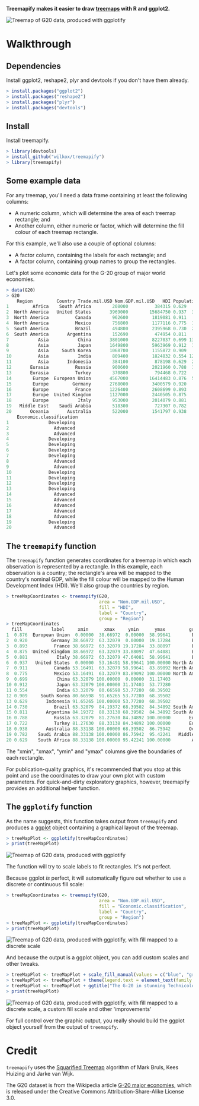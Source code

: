 **Treemapify makes it easier to draw [treemaps](http://en.wikipedia.org/wiki/Treemap) with R and ggplot2.**

![Treemap of G20 data, produced with ggplotify](examples/G20.png)

# Walkthrough

## Dependencies

Install ggplot2, reshape2, plyr and devtools if you don't have them already.

```R
> install.packages("ggplot2")
> install.packages("reshape2")
> install.packages("plyr")
> install.packages("devtools")
```

## Install

Install treemapify.

```R
> library(devtools)
> install_github("wilkox/treemapify")
> library(treemapify)
```

## Some example data

For any treemap, you'll need a data frame containing at least the following columns:
- A numeric column, which will determine the area of each treemap rectangle; and
- Another column, either numeric or factor, which will determine the fill colour of each treemap rectangle.

For this example, we'll also use a couple of optional columns:
- A factor column, containing the labels for each rectangle; and
- A factor column, containing group names to group the rectangles.

Let's plot some economic data for the G-20 group of major world economies.

```R
> data(G20)
> G20
	Region         Country Trade.mil.USD Nom.GDP.mil.USD   HDI Population
1         Africa    South Africa        208000          384315 0.629   53000000
2  North America   United States       3969000        15684750 0.937  316173000
3  North America          Canada        962600         1819081 0.911   34088000
4  North America          Mexico        756800         1177116 0.775  112211789
5  South America          Brazil        494800         2395968 0.730  201032714
6  South America       Argentina        152690          474954 0.811   40117096
7           Asia           China       3801000         8227037 0.699 1339724852
8           Asia           Japan       1649800         5963969 0.912  127390000
9           Asia     South Korea       1068700         1155872 0.909   50004441
10          Asia           India        809400         1824832 0.554 1210193422
11          Asia       Indonesia        384100          878198 0.629  237556363
12       Eurasia          Russia        900600         2021960 0.788  143400000
13       Eurasia          Turkey        370800          794468 0.722   72561312
14        Europe  European Union       4567000        16414483 0.876  501259840
15        Europe         Germany       2768000         3400579 0.920   81757600
16        Europe          France       1226400         2608699 0.893   65447374
17        Europe  United Kingdom       1127000         2440505 0.875   62041708
18        Europe           Italy        953000         2014079 0.881   60325805
19   Middle East    Saudi Arabia        518300          727307 0.782   27123977
20       Oceania       Australia        522000         1541797 0.938   22328632
	Economic.classification
1               Developing
2                 Advanced
3                 Advanced
4               Developing
5               Developing
6               Developing
7               Developing
8                 Advanced
9                 Advanced
10              Developing
11              Developing
12              Developing
13              Developing
14                Advanced
15                Advanced
16                Advanced
17                Advanced
18                Advanced
19              Developing
20                Advanced
```

## The `treemapify` function

The `treemapify` function generates coordinates for a treemap in which each observation is represented by a rectangle. In this example, each observation is a country; the rectangle's area will be mapped to the country's nominal GDP, while the fill colour will be mapped to the Human Development Index (HDI). We'll also group the countries by region.

```R
> treeMapCoordinates <- treemapify(G20,
                                   area = "Nom.GDP.mil.USD",
                                   fill = "HDI",
                                   label = "Country",
                                   group = "Region")
> treeMapCoordinates
  fill           label     xmin      xmax     ymin      ymax         group
1  0.876  European Union  0.00000  38.66972  0.00000  58.99641        Europe
2  0.920         Germany 38.66972  63.32079  0.00000  19.17284        Europe
3  0.893          France 38.66972  63.32079 19.17284  33.88097        Europe
4  0.875  United Kingdom 38.66972  63.32079 33.88097  47.64081        Europe
5  0.881           Italy 38.66972  63.32079 47.64081  58.99641        Europe
6  0.937   United States  0.00000  53.16491 58.99641 100.00000 North America
7  0.911          Canada 53.16491  63.32079 58.99641  83.89092 North America
8  0.775          Mexico 53.16491  63.32079 83.89092 100.00000 North America
9  0.699           China 63.32079 100.00000  0.00000  31.17403          Asia
10 0.912           Japan 63.32079 100.00000 31.17403  53.77280          Asia
11 0.554           India 63.32079  80.66598 53.77280  68.39502          Asia
12 0.909     South Korea 80.66598  91.65265 53.77280  68.39502          Asia
13 0.629       Indonesia 91.65265 100.00000 53.77280  68.39502          Asia
14 0.730          Brazil 63.32079  84.19372 68.39502  84.34892 South America
15 0.811       Argentina 84.19372  88.33138 68.39502  84.34892 South America
16 0.788          Russia 63.32079  81.27630 84.34892 100.00000       Eurasia
17 0.722          Turkey 81.27630  88.33138 84.34892 100.00000       Eurasia
18 0.938       Australia 88.33138 100.00000 68.39502  86.75942       Oceania
19 0.782    Saudi Arabia 88.33138 100.00000 86.75942  95.42241   Middle East
20 0.629    South Africa 88.33138 100.00000 95.42241 100.00000        Africa
```

The "xmin", "xmax", "ymin" and "ymax" columns give the boundaries of each rectangle.

For publication-quality graphics, it's recommended that you stop at this point and use the coordinates to draw your own plot with custom parameters. For quick-and-dirty exploratory graphics, however, treemapify provides an additional helper function.

## The `ggplotify` function

As the name suggests, this function takes output from `treemapify` and produces a [ggplot](http://ggplot2.org) object containing a graphical layout of the treemap.

```R
> treeMapPlot <- ggplotify(treeMapCoordinates)
> print(treeMapPlot)
```

![Treemap of G20 data, produced with ggplotify](examples/G20.png)

The function will try to scale labels to fit rectangles. It's not perfect.

Because ggplot *is* perfect, it will automatically figure out whether to use a discrete or continuous fill scale:

```R
> treeMapCoordinates <- treemapify(G20,
                                   area = "Nom.GDP.mil.USD",
                                   fill = "Economic.classification",
                                   label = "Country",
                                   group = "Region")
> treeMapPlot <- ggplotify(treeMapCoordinates)
> print(treeMapPlot)
```

![Treemap of G20 data, produced with ggplotify, with fill mapped to a discrete scale](examples/G20_discrete.png)

And because the output is a ggplot object, you can add custom scales and other tweaks.

```R
> treeMapPlot <- treeMapPlot + scale_fill_manual(values = c("blue", "green"))
> treeMapPlot <- treeMapPlot + theme(legend.text = element_text(family = "serif"))
> treeMapPlot <- treeMapPlot + ggtitle("The G-20 in stunning Technicolor")
> print(treeMapPlot)
```

![Treemap of G20 data, produced with ggplotify, with fill mapped to a discrete scale, a custom fill scale and other 'improvements'](examples/G20_splendid.png)

For full control over the graphic output, you really should build the ggplot object yourself from the output of `treemapify`.

# Credit

`treemapify` uses the [Squarified Treemap](http://citeseerx.ist.psu.edu/viewdoc/summary?doi=10.1.1.36.6685) algorithm of Mark Bruls, Kees Huizing and Jarke van Wijk.

The G20 dataset is from the Wikipedia article [G-20 major economies](http://en.wikipedia.org/wiki/G-20_major_economies), which is released under the Creative Commons Attribution-Share-Alike License 3.0.
